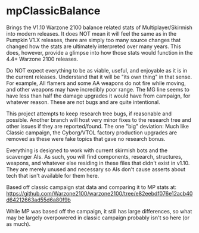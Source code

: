 # mpClassicBalance

Brings the V1.10 Warzone 2100 balance related stats of Multiplayer/Skirmish into modern releases. It does NOT mean it will feel the same as in the Pumpkin V1.X releases, there are
simply too many source changes that changed how the stats are ultimately interpreted over many years. This does, however, provide a glimpse into how those
stats would function in the 4.4+ Warzone 2100 releases.

Do NOT expect everything to be as viable, useful, and enjoyable as it is in the current releases. Understand that it will be "its own thing" in that sense.
For example, All flamers and some AA weapons do not fire while moving, and other weapons may have incredibly poor range. The MG line seems to have less than half the damage upgrades it would have from campaign, for whatever reason. These are not bugs and are quite intentional.

This project attempts to keep research tree bugs, if reasonable and possible. Another branch will host very minor fixes to the research tree and other issues if they are reported/found.
The one "big" deviation: Much like Classic campaign, the Cyborg/VTOL factory production upgrades are removed as these were fake topics that gave no research bonus.

Everything is designed to work with current skirmish bots and the scavenger AIs. As such, you will find components, research, structures,
weapons, and whatever else residing in these files that didn't exist in v1.10. They are merely unused and necessary so AIs don't cause asserts about tech that isn't available
for them here.

Based off classic campaign stat data and comparing it to MP stats at:
https://github.com/Warzone2100/warzone2100/tree/e82eebdf076e12acb40d64212663ad55d6a80f9b

While MP was based off the campaign, it still has large differences, so what may be largely overpowered in classic campaign probably isn't so here (or as much).
